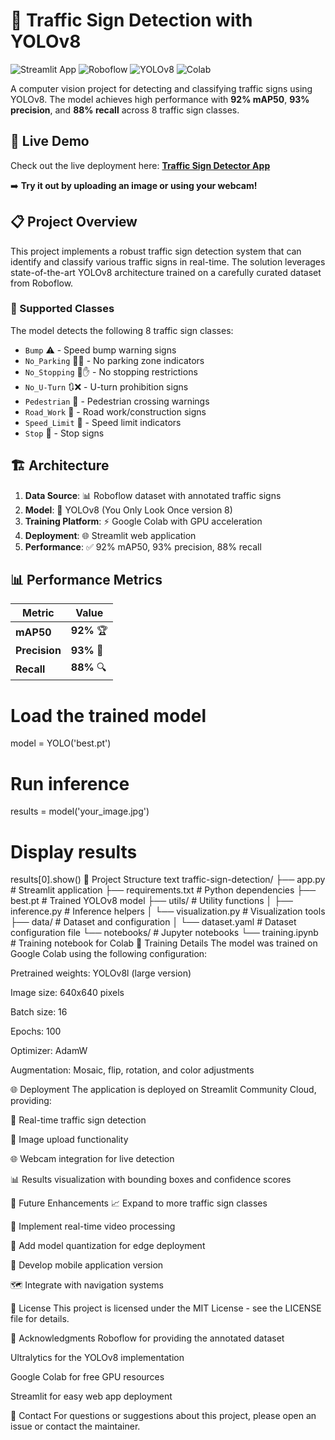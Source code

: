 # 🚦 Traffic Sign Detection with YOLOv8

![Streamlit App](https://img.shields.io/badge/Streamlit-Deployed-red?logo=streamlit)
![Roboflow](https://img.shields.io/badge/Dataset-Roboflow-orange?logo=roboflow)
![YOLOv8](https://img.shields.io/badge/Model-YOLOv8-blue?logo=ultralytics)
![Colab](https://img.shields.io/badge/Trained-Google%20Colab-yellow?logo=googlecolab)

A computer vision project for detecting and classifying traffic signs using YOLOv8. The model achieves high performance with **92% mAP50**, **93% precision**, and **88% recall** across 8 traffic sign classes.

## 🚀 Live Demo

Check out the live deployment here: **[Traffic Sign Detector App](https://traffic-sign-detector.streamlit.app/)**

➡️ **Try it out by uploading an image or using your webcam!**

## 📋 Project Overview

This project implements a robust traffic sign detection system that can identify and classify various traffic signs in real-time. The solution leverages state-of-the-art YOLOv8 architecture trained on a carefully curated dataset from Roboflow.

### 🎯 Supported Classes

The model detects the following 8 traffic sign classes:
- `Bump` ⚠️ - Speed bump warning signs
- `No_Parking` 🚫🧊 - No parking zone indicators
- `No_Stopping` 🚫✋ - No stopping restrictions
- `No_U-Turn` 🔃❌ - U-turn prohibition signs
- `Pedestrian` 🚶 - Pedestrian crossing warnings
- `Road_Work` 🚧 - Road work/construction signs
- `Speed_Limit` 🏁 - Speed limit indicators
- `Stop` 🛑 - Stop signs

## 🏗️ Architecture

1. **Data Source**: 📊 Roboflow dataset with annotated traffic signs
2. **Model**: 🤖 YOLOv8 (You Only Look Once version 8)
3. **Training Platform**: ⚡ Google Colab with GPU acceleration
4. **Deployment**: 🌐 Streamlit web application
5. **Performance**: ✅ 92% mAP50, 93% precision, 88% recall

## 📊 Performance Metrics

| Metric | Value |
|--------|-------|
| **mAP50** | **92%** 🏆 |
| **Precision** | **93%** 🎯 |
| **Recall** | **88%** 🔍 |

# Load the trained model
model = YOLO('best.pt')

# Run inference
results = model('your_image.jpg')

# Display results
results[0].show()
📁 Project Structure
text
traffic-sign-detection/
├── app.py                 # Streamlit application
├── requirements.txt       # Python dependencies
├── best.pt               # Trained YOLOv8 model
├── utils/                # Utility functions
│   ├── inference.py      # Inference helpers
│   └── visualization.py  # Visualization tools
├── data/                 # Dataset and configuration
│   └── dataset.yaml      # Dataset configuration file
└── notebooks/            # Jupyter notebooks
    └── training.ipynb    # Training notebook for Colab
🧪 Training Details
The model was trained on Google Colab using the following configuration:

Pretrained weights: YOLOv8l (large version)

Image size: 640x640 pixels

Batch size: 16

Epochs: 100

Optimizer: AdamW

Augmentation: Mosaic, flip, rotation, and color adjustments

🌐 Deployment
The application is deployed on Streamlit Community Cloud, providing:

🔄 Real-time traffic sign detection

📸 Image upload functionality

🌐 Webcam integration for live detection

📊 Results visualization with bounding boxes and confidence scores

🔮 Future Enhancements
📈 Expand to more traffic sign classes

🎥 Implement real-time video processing

📱 Add model quantization for edge deployment

📲 Develop mobile application version

🗺️ Integrate with navigation systems

📝 License
This project is licensed under the MIT License - see the LICENSE file for details.

🙏 Acknowledgments
Roboflow for providing the annotated dataset

Ultralytics for the YOLOv8 implementation

Google Colab for free GPU resources

Streamlit for easy web app deployment

📧 Contact
For questions or suggestions about this project, please open an issue or contact the maintainer.























